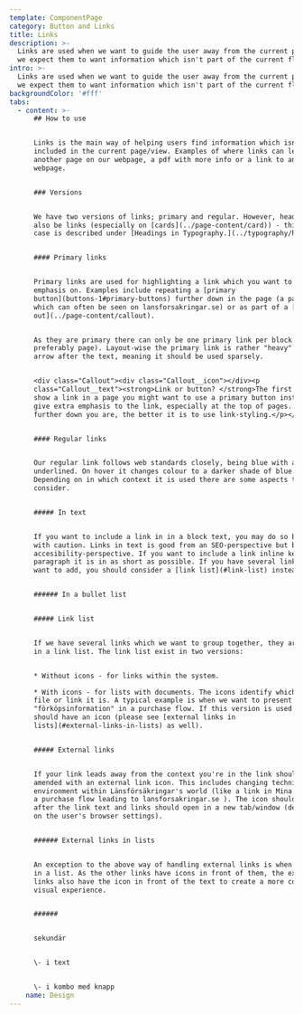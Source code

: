 ```yaml
---
template: ComponentPage
category: Button and Links
title: Links
description: >-
  Links are used when we want to guide the user away from the current page, as
  we expect them to want information which isn't part of the current flow.
intro: >-
  Links are used when we want to guide the user away from the current page, as
  we expect them to want information which isn't part of the current flow.
backgroundColor: '#fff'
tabs:
  - content: >-
      ## How to use


      Links is the main way of helping users find information which isn't
      included in the current page/view. Examples of where links can lead are
      another page on our webpage, a pdf with more info or a link to an external
      webpage. 


      ### Versions


      We have two versions of links; primary and regular. However, headings can
      also be links (especially on [cards](../page-content/card)) - this use
      case is described under [Headings in Typography.](../typography/headings)


      #### Primary links


      Primary links are used for highlighting a link which you want to put extra
      emphasis on. Examples include repeating a [primary
      button](buttons-1#primary-buttons) further down in the page (a pattern
      which can often be seen on lansforsakringar.se) or as part of a [call
      out](../page-content/callout). 


      As they are primary there can only be one primary link per block (and
      preferably page). Layout-wise the primary link is rather "heavy" with an
      arrow after the text, meaning it should be used sparsely. 


      <div class="Callout"><div class="Callout__icon"></div><p
      class="Callout__text"><strong>Link or button? </strong>The first time you
      show a link in a page you might want to use a primary button instead to
      give extra emphasis to the link, especially at the top of pages. The
      further down you are, the better it is to use link-styling.</p></div>


      #### Regular links


      Our regular link follows web standards closely, being blue with and
      underlined. On hover it changes colour to a darker shade of blue.
      Depending on in which context it is used there are some aspects to
      consider.


      ##### In text


      If you want to include a link in in a block text, you may do so but do it
      with caution. Links in text is good from an SEO-perspective but bad from a
      accesibility-perspective. If you want to include a link inline keep the
      paragraph it is in as short as possible. If you have several links you
      want to add, you should consider a [link list](#link-list) instead.


      ###### In a bullet list


      ##### Link list


      If we have several links which we want to group together, they are placed
      in a link list. The link list exist in two versions:


      * Without icons - for links within the system.

      * With icons - for lists with documents. The icons identify which kind of
      file or link it is. A typical example is when we want to present terms and
      "förköpsinformation" in a purchase flow. If this version is used all links
      should have an icon (please see [external links in
      lists](#external-links-in-lists) as well).


      ##### External links


      If your link leads away from the context you're in the link should be
      amended with an external link icon. This includes changing technical
      environment within Länsförsäkringar's world (like a link in Mina Sidor or
      a purchase flow leading to lansforsakringar.se ). The icon should come
      after the link text and links should open in a new tab/window (depending
      on the user's browser settings).


      ###### External links in lists


      An exception to the above way of handling external links is when they are
      in a list. As the other links have icons in front of them, the external
      links also have the icon in front of the text to create a more coherent
      visual experience.


      ###### 


      sekundär


      \- i text


      \- i kombo med knapp
    name: Design
---
```


